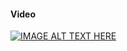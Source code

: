 #### Video ####
[![IMAGE ALT TEXT HERE](https://img.youtube.com/vi/bbmZk5bRrR4/0.jpg)](https://www.youtube.com/watch?v=bbmZk5bRrR4)

